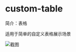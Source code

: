 # custom-table

简介：表格

适用于简单的自定义表格展示场景

![截图](https://unpkg.com/@icedesign/custom-table-block/screenshot.png)
